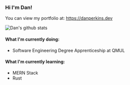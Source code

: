 ### Hi I'm Dan!

You can view my portfolio at: https://danperkins.dev

![Dan's github stats](https://github-readme-stats.vercel.app/api?username=perkinsdan&show_icons=true&theme=dark&count_private=true)

#### What I'm currently doing:
- Software Engineering Degree Apprenticeship at QMUL 

#### What I'm currently learning:
- MERN Stack
- Rust

